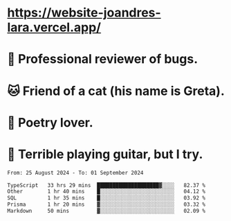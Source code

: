 # https://website-joandres-lara.vercel.app/
# 🐛 Professional reviewer of bugs.
# 🐱 Friend of a cat (his name is Greta).
# 📜 Poetry lover.
# 🎸 Terrible playing guitar, but I try.

<!--START_SECTION:waka-->

```txt
From: 25 August 2024 - To: 01 September 2024

TypeScript   33 hrs 29 mins  ████████████████████▓░░░░   82.37 %
Other        1 hr 40 mins    █░░░░░░░░░░░░░░░░░░░░░░░░   04.12 %
SQL          1 hr 35 mins    █░░░░░░░░░░░░░░░░░░░░░░░░   03.92 %
Prisma       1 hr 20 mins    ▓░░░░░░░░░░░░░░░░░░░░░░░░   03.32 %
Markdown     50 mins         ▓░░░░░░░░░░░░░░░░░░░░░░░░   02.09 %
```

<!--END_SECTION:waka-->
